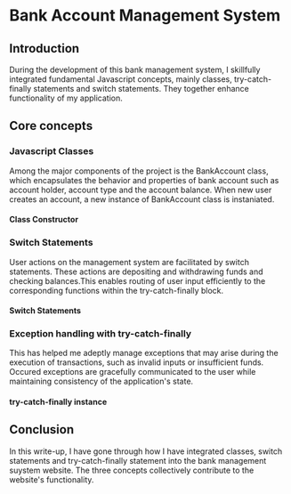 # Bank Account Management System

## Introduction

During the development of this bank management system, I skillfully integrated fundamental Javascript concepts, mainly classes, try-catch-finally statements and switch statements. They together enhance functionality of my application.

## Core concepts

### Javascript Classes

Among the major components of the project is the BankAccount class, which encapsulates the behavior and properties of bank account such as account holder, account type and the account balance.
When new user creates an account, a new instance of BankAccount class is instaniated.

#### Class Constructor

### Switch Statements

User actions on the management system are facilitated by switch statements. These actions are depositing and withdrawing funds and checking balances.This enables routing of user input efficiently to the corresponding functions within the try-catch-finally block.

#### Switch Statements

### Exception handling with try-catch-finally

This has helped me adeptly manage exceptions that may arise during the execution of transactions, such as invalid inputs or insufficient funds. Occured exceptions are gracefully communicated to the user while maintaining consistency of the application's state.

#### try-catch-finally instance

## Conclusion

In this write-up, I have gone through how I have integrated classes, switch statements and try-catch-finally statement into the bank management suystem website. The three concepts collectively contribute to the website's functionality.
